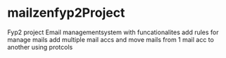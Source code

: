 # mailzenfyp2Project
Fyp2 project Email managementsystem with funcationalites add rules for manage mails add multiple mail accs and move mails from 1 mail acc to another using protcols 
